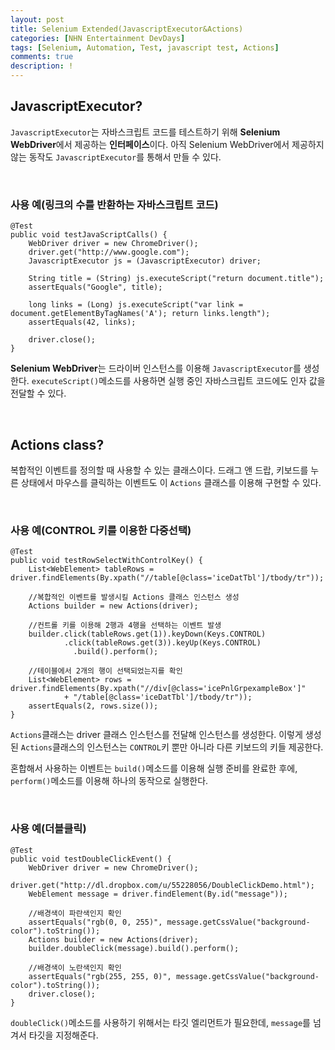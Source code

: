 ```yaml
---
layout: post
title: Selenium Extended(JavascriptExecutor&Actions)
categories: [NHN Entertainment DevDays]
tags: [Selenium, Automation, Test, javascript test, Actions]
comments: true
description: !
---
```


## JavascriptExecutor? ##

`JavascriptExecutor`는 자바스크립트 코드를 테스트하기 위해 **Selenium WebDriver**에서 제공하는 **인터페이스**이다. 아직 Selenium WebDriver에서 제공하지 않는 동작도 `JavascriptExecutor`를 통해서 만들 수 있다.

<br>

### 사용 예(링크의 수를 반환하는 자바스크립트 코드) ###

```
@Test
public void testJavaScriptCalls() {
    WebDriver driver = new ChromeDriver();
    driver.get("http://www.google.com");
    JavascriptExecutor js = (JavascriptExecutor) driver;

    String title = (String) js.executeScript("return document.title");
    assertEquals("Google", title);

    long links = (Long) js.executeScript("var link = document.getElementByTagNames('A'); return links.length");
    assertEquals(42, links);

    driver.close();
}
```
**Selenium WebDriver**는 드라이버 인스턴스를 이용해 `JavascriptExecutor`를 생성한다. `executeScript()`메소드를 사용하면 실행 중인 자바스크립트 코드에도 인자 값을 전달할 수 있다.

<br>

## Actions class? ##

복합적인 이벤트를 정의할 때 사용할 수 있는 클래스이다. 드래그 앤 드랍, 키보드를 누른 상태에서 마우스를 클릭하는 이벤트도 이 `Actions` 클래스를 이용해 구현할 수 있다.

<br>

### 사용 예(CONTROL 키를 이용한 다중선택) ###

```
@Test
public void testRowSelectWithControlKey() {
    List<WebElement> tableRows = driver.findElements(By.xpath("//table[@class='iceDatTbl']/tbody/tr"));
    
    //복합적인 이벤트를 발생시킬 Actions 클래스 인스턴스 생성
    Actions builder = new Actions(driver);
    
	//컨트롤 키를 이용해 2행과 4행을 선택하는 이벤트 발생    
    builder.click(tableRows.get(1)).keyDown(Keys.CONTROL)
            .click(tableRows.get(3)).keyUp(Keys.CONTROL)
              .build().perform();

	//테이블에서 2개의 행이 선택되었는지를 확인
    List<WebElement> rows = driver.findElements(By.xpath("//div[@class='icePnlGrpexampleBox']"
            + "/table[@class='iceDatTbl']/tbody/tr"));
    assertEquals(2, rows.size());
}
```

`Actions`클래스는 driver 클래스 인스턴스를 전달해 인스턴스를 생성한다. 이렇게 생성된 `Actions`클래스의 인스턴스는 `CONTROL`키 뿐만 아니라 다른 키보드의 키들 제공한다.

혼합해서 사용하는 이벤트는 `build()`메소드를 이용해 실행 준비를 완료한 후에, `perform()`메소드를 이용해 하나의 동작으로 실행한다.

<br>

### 사용 예(더블클릭) ###

```
@Test
public void testDoubleClickEvent() {
    WebDriver driver = new ChromeDriver();
    driver.get("http://dl.dropbox.com/u/55228056/DoubleClickDemo.html");
    WebElement message = driver.findElement(By.id("message"));

    //배경색이 파란색인지 확인
    assertEquals("rgb(0, 0, 255)", message.getCssValue("background-color").toString());
    Actions builder = new Actions(driver);
    builder.doubleClick(message).build().perform();

    //배경색이 노란색인지 확인
    assertEquals("rgb(255, 255, 0)", message.getCssValue("background-color").toString());
    driver.close();
}
```

`doubleClick()`메소드를 사용하기 위해서는 타깃 엘리먼트가 필요한데, `message`를 넘겨서 타깃을 지정해준다.